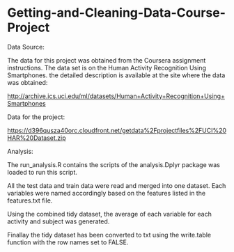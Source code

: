 # Getting-and-Cleaning-Data-Course-Project

Data Source:

The data for this project was obtained from the Coursera assignment instructions. The data set is on the Human Activity Recognition Using Smartphones. the detailed description is available at the site where the data was obtained:

http://archive.ics.uci.edu/ml/datasets/Human+Activity+Recognition+Using+Smartphones

Data for the project:

https://d396qusza40orc.cloudfront.net/getdata%2Fprojectfiles%2FUCI%20HAR%20Dataset.zip

Analysis:

The run_analysis.R contains the scripts of the analysis.Dplyr package was loaded to run this script.

All the test data and train data were read and merged into one dataset. Each variables were named accordingly based on the features listed in the features.txt file.

Using the combined tidy dataset, the average of each variable for each activity and subject was generated. 

Finallay the tidy dataset has been converted to txt using the write.table function with the row names set to FALSE. 
